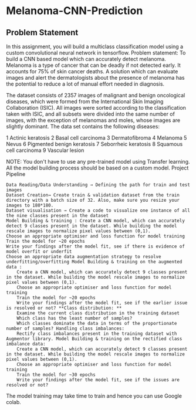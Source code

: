 # Melanoma-CNN-Prediction


## Problem Statement
In this assignment, you will build a multiclass classification model using a custom convolutional neural network in tensorflow.
Problem statement: To build a CNN based model which can accurately detect melanoma. Melanoma is a type of cancer that can be deadly if not detected early. It accounts for 75% of skin cancer deaths. A solution which can evaluate images and alert the dermatologists about the presence of melanoma has the potential to reduce a lot of manual effort needed in diagnosis.

The dataset consists of 2357 images of malignant and benign oncological diseases, which were formed from the International Skin Imaging Collaboration (ISIC). All images were sorted according to the classification taken with ISIC, and all subsets were divided into the same number of images, with the exception of melanomas and moles, whose images are slightly dominant. The data set contains the following diseases:

  1 Actinic keratosis
  2 Basal cell carcinoma
  3 Dermatofibroma
  4 Melanoma
  5 Nevus
  6 Pigmented benign keratosis
  7 Seborrheic keratosis
  8 Squamous cell carcinoma
  9 Vascular lesion

NOTE: You don't have to use any pre-trained model using Transfer learning. All the model building process should be based on a custom model.
Project Pipeline

    Data Reading/Data Understanding → Defining the path for train and test images
    Dataset Creation→ Create train & validation dataset from the train directory with a batch size of 32. Also, make sure you resize your images to 180*180.
    Dataset visualisation → Create a code to visualize one instance of all the nine classes present in the dataset
    Model Building & training : Create a CNN model, which can accurately detect 9 classes present in the dataset. While building the model rescale images to normalize pixel values between (0,1).
    Choose an appropriate optimiser and loss function for model training
    Train the model for ~20 epochs
    Write your findings after the model fit, see if there is evidence of model overfit or underfit
    Choose an appropriate data augmentation strategy to resolve underfitting/overfitting Model Building & training on the augmented data :
        Create a CNN model, which can accurately detect 9 classes present in the dataset. While building the model rescale images to normalize pixel values between (0,1).
        Choose an appropriate optimiser and loss function for model training
        Train the model for ~20 epochs
        Write your findings after the model fit, see if the earlier issue is resolved or not? **Class distribution: **
        Examine the current class distribution in the training dataset
        Which class has the least number of samples?
        Which classes dominate the data in terms of the proportionate number of samples? Handling class imbalances:
        Rectify class imbalances present in the training dataset with Augmentor library. Model Building & training on the rectified class imbalance data:
        Create a CNN model, which can accurately detect 9 classes present in the dataset. While building the model rescale images to normalize pixel values between (0,1).
        Choose an appropriate optimiser and loss function for model training
        Train the model for ~30 epochs
        Write your findings after the model fit, see if the issues are resolved or not?

The model training may take time to train and hence you can use Google colab.
